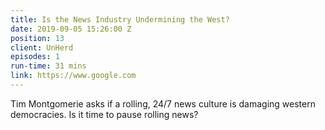 ```yaml
---
title: Is the News Industry Undermining the West?
date: 2019-09-05 15:26:00 Z
position: 13
client: UnHerd
episodes: 1
run-time: 31 mins
link: https://www.google.com
---
```


Tim Montgomerie asks if a rolling, 24/7 news culture is damaging western democracies. Is it time to pause rolling news?